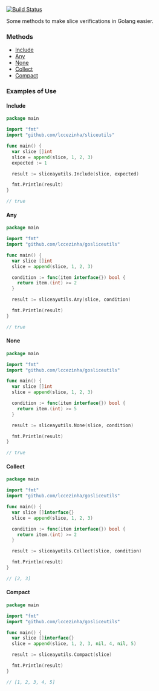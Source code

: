 [![Build Status](https://travis-ci.org/lccezinha/gosliceutils.svg?branch=master)](https://travis-ci.org/lccezinha/gosliceutils)

Some methods to make slice verifications in Golang easier.

### Methods

  - [Include](#include)
  - [Any](#any)
  - [None](#none)
  - [Collect](#collect)
  - [Compact](#compact)

### Examples of Use

#### Include

```go
package main

import "fmt"
import "github.com/lccezinha/sliceutils"

func main() {
  var slice []int
  slice = append(slice, 1, 2, 3)
  expected := 1

  result := sliceayutils.Include(slice, expected)

  fmt.Println(result)
}

// true
```

#### Any

```go
package main

import "fmt"
import "github.com/lccezinha/gosliceutils"

func main() {
  var slice []int
  slice = append(slice, 1, 2, 3)

  condition := func(item interface{}) bool {
    return item.(int) >= 2
  }

  result := sliceayutils.Any(slice, condition)

  fmt.Println(result)
}

// true
```

#### None

```go
package main

import "fmt"
import "github.com/lccezinha/gosliceutils"

func main() {
  var slice []int
  slice = append(slice, 1, 2, 3)

  condition := func(item interface{}) bool {
    return item.(int) >= 5
  }

  result := sliceayutils.None(slice, condition)

  fmt.Println(result)
}

// true
```

#### Collect

```go
package main

import "fmt"
import "github.com/lccezinha/gosliceutils"

func main() {
  var slice []interface{}
  slice = append(slice, 1, 2, 3)

  condition := func(item interface{}) bool {
    return item.(int) >= 2
  }

  result := sliceayutils.Collect(slice, condition)

  fmt.Println(result)
}

// [2, 3]
```

#### Compact

```go
package main

import "fmt"
import "github.com/lccezinha/gosliceutils"

func main() {
  var slice []interface{}
  slice = append(slice, 1, 2, 3, nil, 4, nil, 5)

  result := sliceayutils.Compact(slice)

  fmt.Println(result)
}

// [1, 2, 3, 4, 5]
```
